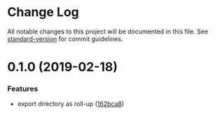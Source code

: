 # Change Log

All notable changes to this project will be documented in this file. See [standard-version](https://github.com/conventional-changelog/standard-version) for commit guidelines.

# 0.1.0 (2019-02-18)


### Features

* export directory as roll-up ([162bca8](https://github.com/mseeley/export-from/commit/162bca8))
